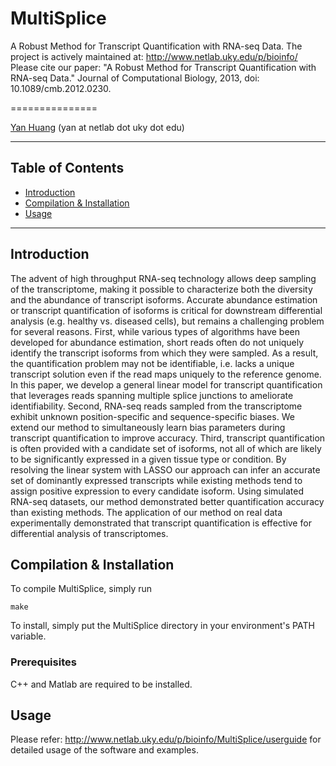 MultiSplice
===========

A Robust Method for Transcript Quantification with RNA-seq Data.
The project is actively maintained at: http://www.netlab.uky.edu/p/bioinfo/
Please cite our paper: "A Robust Method for Transcript Quantification with RNA-seq Data."
Journal of Computational Biology, 2013, doi: 10.1089/cmb.2012.0230.

===============

[Yan Huang](http://protocols.netlab.uky.edu/~yan) \(yan at netlab dot uky dot edu\)

* * *

Table of Contents
-----------------

* [Introduction](#introduction)
* [Compilation & Installation](#compilation)
* [Usage](#usage)


* * *

## <a name="introduction"></a> Introduction

The advent of high throughput RNA-seq technology allows
deep sampling of the transcriptome, making it possible to characterize
both the diversity and the abundance of transcript isoforms. Accurate
abundance estimation or transcript quantification of isoforms is critical
for downstream differential analysis (e.g. healthy vs. diseased cells), but
remains a challenging problem for several reasons. First, while various
types of algorithms have been developed for abundance estimation, short
reads often do not uniquely identify the transcript isoforms from which
they were sampled. As a result, the quantification problem may not be
identifiable, i.e. lacks a unique transcript solution even if the read maps
uniquely to the reference genome. In this paper, we develop a general
linear model for transcript quantification that leverages reads spanning
multiple splice junctions to ameliorate identifiability. Second, RNA-seq
reads sampled from the transcriptome exhibit unknown position-specific
and sequence-specific biases. We extend our method to simultaneously
learn bias parameters during transcript quantification to improve accuracy.
Third, transcript quantification is often provided with a candidate
set of isoforms, not all of which are likely to be significantly expressed
in a given tissue type or condition. By resolving the linear system with
LASSO our approach can infer an accurate set of dominantly expressed
transcripts while existing methods tend to assign positive expression to
every candidate isoform. Using simulated RNA-seq datasets, our method
demonstrated better quantification accuracy than existing methods. The
application of our method on real data experimentally demonstrated
that transcript quantification is effective for differential analysis of
transcriptomes.

## <a name="compilation"></a> Compilation & Installation

To compile MultiSplice, simply run
   
    make

To install, simply put the MultiSplice directory in your environment's PATH
variable.

### Prerequisites

C++ and Matlab are required to be installed. 


## <a name="usage"></a> Usage

Please refer: http://www.netlab.uky.edu/p/bioinfo/MultiSplice/userguide
for detailed usage of the software and examples.
